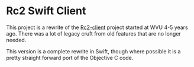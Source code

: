 # Rc2 Swift Client

This project is a rewrite of the [Rc2-client](https://github.com/wvuRc2/rc2client) project started at WVU 4-5 years ago. There was a lot of legacy cruft from old features that are no longer needed.

This version is a complete rewrite in Swift, though where possible it is a pretty straight forward port of the Objective C code.
